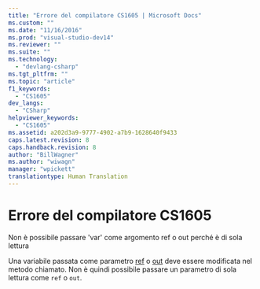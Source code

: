 ```yaml
---
title: "Errore del compilatore CS1605 | Microsoft Docs"
ms.custom: ""
ms.date: "11/16/2016"
ms.prod: "visual-studio-dev14"
ms.reviewer: ""
ms.suite: ""
ms.technology: 
  - "devlang-csharp"
ms.tgt_pltfrm: ""
ms.topic: "article"
f1_keywords: 
  - "CS1605"
dev_langs: 
  - "CSharp"
helpviewer_keywords: 
  - "CS1605"
ms.assetid: a202d3a9-9777-4902-a7b9-1628640f9433
caps.latest.revision: 8
caps.handback.revision: 8
author: "BillWagner"
ms.author: "wiwagn"
manager: "wpickett"
translationtype: Human Translation
---
```

# Errore del compilatore CS1605
Non è possibile passare 'var' come argomento ref o out perché è di sola lettura  
  
 Una variabile passata come parametro [ref](../../csharp/language-reference/keywords/ref.md) o [out](../../csharp/language-reference/keywords/out.md) deve essere modificata nel metodo chiamato. Non è quindi possibile passare un parametro di sola lettura come `ref` o `out`.